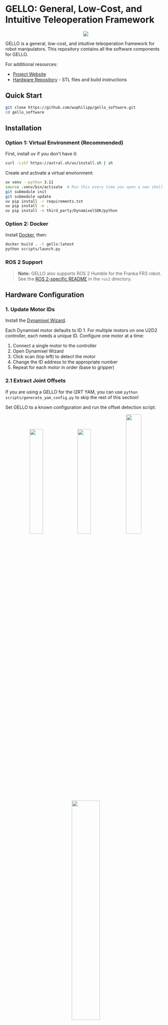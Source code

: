 # GELLO: General, Low-Cost, and Intuitive Teleoperation Framework

<p align="center">
  <img src="imgs/title.png" />
</p>

GELLO is a general, low-cost, and intuitive teleoperation framework for robot manipulators. This repository contains all the software components for GELLO. 

For additional resources:
- [Project Website](https://wuphilipp.github.io/gello_site/)
- [Hardware Repository](https://github.com/wuphilipp/gello_mechanical) - STL files and build instructions

## Quick Start

```bash
git clone https://github.com/wuphilipp/gello_software.git
cd gello_software
```

## Installation

### Option 1: Virtual Environment (Recommended)

First, install uv if you don't have it:
```bash
curl -LsSf https://astral.sh/uv/install.sh | sh
```

Create and activate a virtual environment:
```bash
uv venv --python 3.11
source .venv/bin/activate  # Run this every time you open a new shell
git submodule init
git submodule update
uv pip install -r requirements.txt
uv pip install -e .
uv pip install -e third_party/DynamixelSDK/python
```

### Option 2: Docker

Install [Docker](https://docs.docker.com/engine/install/ubuntu/), then:

```bash
docker build . -t gello:latest
python scripts/launch.py
```

### ROS 2 Support

> **Note:** GELLO also supports ROS 2 Humble for the Franka FR3 robot. See the [ROS 2-specific README](ros2/README.md) in the `ros2` directory.

## Hardware Configuration

### 1. Update Motor IDs

Install the [Dynamixel Wizard](https://emanual.robotis.com/docs/en/software/dynamixel/dynamixel_wizard2/).

Each Dynamixel motor defaults to ID 1. For multiple motors on one U2D2 controller, each needs a unique ID. Configure one motor at a time:

1. Connect a single motor to the controller
2. Open Dynamixel Wizard
3. Click scan (top left) to detect the motor
4. Change the ID address to the appropriate number
5. Repeat for each motor in order (base to gripper)

### 2.1 Extract Joint Offsets

If you are using a GELLO for the I2RT YAM, you can use `python scripts/generate_yam_config.py` to skip the rest of this section!

Set GELLO to a known configuration and run the offset detection script:

<p align="center">
  <img src="imgs/gello_matching_joints.jpg" width="29%"/>
  <img src="imgs/robot_known_configuration.jpg" width="29%"/>
  <img src="imgs/fr3_gello_calib_pose.jpeg" width="31%"/>
  <img src="imgs/yam_default.JPG" width="42%">
</p>

**UR Robot:**
```bash
python scripts/gello_get_offset.py \
    --start-joints 0 -1.57 1.57 -1.57 -1.57 0 \
    --joint-signs 1 1 -1 1 1 1 \
    --port /dev/serial/by-id/usb-FTDI_USB__-__Serial_Converter_FT7WBG6
```

**Franka FR3:**
```bash
python scripts/gello_get_offset.py \
    --start-joints 0 0 0 -1.57 0 1.57 0 \
    --joint-signs 1 1 1 1 1 -1 1 \
    --port /dev/serial/by-id/usb-FTDI_USB__-__Serial_Converter_FT7WBG6
```

**I2RT YAM:**
```bash
python scripts/gello_get_offset.py \
    --start-joints 0 0 0 0 0 0 \
    --joint-signs 1 -1 -1 -1 1 1 \
    --port /dev/serial/by-id/usb-FTDI_USB__-__Serial_Converter_FTAAMLV6-if00-port0
```

**Joint Signs Reference:**
- UR: `1 1 -1 1 1 1`
- Panda: `1 -1 1 1 1 -1 1`
- FR3: `1 1 1 1 1 -1 1`
- xArm: `1 1 1 1 1 1 1`
- YAM: `1 -1 -1 -1 1 1`

Add the generated joint offsets to `gello/agents/gello_agent.py` in the `PORT_CONFIG_MAP` or use the YAML method.

## 2.2 Configuration System

### YAML Configuration Files

GELLO supports configuration-driven operation through YAML files in the `configs/` directory. This approach provides a flexible way to configure different robot setups, simulation environments, and teleoperation parameters.

#### Configuration Structure

Configuration files use a dependency injection pattern with `_target_` keys to specify Python classes:

```yaml
robot:
  _target_: gello.robots.yam.YAMRobot
  channel: "can_left"

agent:
  _target_: gello.agents.gello_agent.GelloAgent
  port: "/dev/serial/by-id/usb-FTDI_USB__-__Serial_Converter_FTA2U4GA-if00-port0"
  dynamixel_config:
    _target_: gello.agents.gello_agent.DynamixelRobotConfig
    joint_ids: [1, 2, 3, 4, 5, 6]
    joint_offsets: [0.0, 3.14159, 6.28318, 3.14159, 5.23599, 3.14159]
    joint_signs: [1, -1, -1, -1, 1, 1]
    gripper_config: [7, -30, 24]
  start_joints: [0.0, 0.0, 0.0, 0.0, 0.0, 0.0, 1.0]

hz: 30
max_steps: 1000
```

#### Generating Configuration Files

Automatic config file generation is only currently supported for the YAM Gello. Generating a config file through this process allows you to skip the manual joint angle calibration process.

Run `python scripts/generate_yam_config.py` while the arm is in the default build position and follow the instructions in the terminal.

#### Using Configuration Files

Launch GELLO with a configuration file:
```bash
python launch_yaml.py --config-path configs/yam_auto_generated.yaml         # Hardware robot
python launch_yaml.py --config-path configs/yam_auto_generated_sim.yaml     # Simulation
```

#### Creating Custom Configurations

1. Copy an existing config from `configs/` as a template
2. Modify the robot `_target_` and parameters for your setup:
   - For hardware: `gello.robots.yam.YAMRobot`, `gello.robots.ur.URRobot`, etc.
   - For simulation: `gello.robots.sim_robot.MujocoRobotServer`
3. Update the agent configuration with your GELLO device settings:
   - `port`: Your U2D2 device path
   - `joint_offsets`: From the offset detection script
   - `joint_signs`: Based on your robot type
   - `start_joints`: Your GELLO's starting position

#### Configuration Components

- **Robot Config**: Defines robot type, communication parameters, and physical settings
- **Agent Config**: Defines GELLO device settings, joint mappings, and calibration
- **DynamixelRobotConfig**: Motor-specific settings including IDs, offsets, signs, and gripper
- **Control Parameters**: Update rates (`hz`), step limits (`max_steps`), and safety settings

## Usage

If you are not using `scripts/launch_yaml.py`, you will need to follow these procedures:

### Testing in Simulation

1. Launch the robot node:
```bash
python experiments/launch_nodes.py --robot <sim_ur|sim_panda|sim_xarm|sim_yam>
```

2. Launch GELLO controller:
```bash
python experiments/run_env.py --agent=gello
```

### Real Robot Operation

Install robot-specific dependencies:
- **UR**: [ur_rtde](https://sdurobotics.gitlab.io/ur_rtde/installation/installation.html)
- **Panda**: [polymetis](https://facebookresearch.github.io/fairo/polymetis/installation.html)
- **xArm**: [xArm Python SDK](https://github.com/xArm-Developer/xArm-Python-SDK)
- **YAM**: [i2rt](https://github.com/i2rt-robotics/i2rt)

Launch the system:
```bash
python experiments/launch_nodes.py --robot=<your_robot>
python experiments/run_env.py --agent=gello
```

**YAM-specific commands:**
```bash
python experiments/launch_nodes.py --robot=yam
python experiments/run_env.py --agent=gello --start-joints 0 0 0 0 0 0 1
```

### Troubleshooting

If some joints in your arm are not behaving as expected, you may need to modify the joint signs of your configuration. Simply invert the affected joint sign(s) in your .yaml or `gello_agent.py` or physically reverse the installation of the servo.

### Optional: Starting Configuration

Use `--start-joints` to specify GELLO's starting configuration for automatic robot reset:
```bash
python experiments/run_env.py --agent=gello --start-joints <joint_angles>
```


## Advanced Features

### Data Collection

Collect teleoperation demonstrations with keyboard controls:
```bash
python experiments/run_env.py --agent=gello --use-save-interface
```

Process collected data:
```bash
python gello/data_utils/demo_to_gdict.py --source-dir=<source_dir>
```

### Bimanual Operation

```bash
python experiments/launch_nodes.py --robot=bimanual_ur
python experiments/run_env.py --agent=gello --bimanual
```

### Process Management

Kill all Python processes if needed:
```bash
./kill_nodes.sh
```

## Development

### Code Organization

- `scripts/`: Helpful Python scripts
- `experiments/`: Entry points into GELLO code
```

Set up pre-commit hooks:
```bash
uv pip install pre-commit
pre-commit install
```

The codebase uses `isort` and `black` for code formatting.

We welcome contributions! Submit pull requests to help make teleoperation more accessible and higher quality.

## Citation

```bibtex
@misc{wu2023gello,
    title={GELLO: A General, Low-Cost, and Intuitive Teleoperation Framework for Robot Manipulators},
    author={Philipp Wu and Yide Shentu and Zhongke Yi and Xingyu Lin and Pieter Abbeel},
    year={2023},
}
```

## License & Acknowledgements

This project is licensed under the MIT License (see LICENSE file).

### Third-Party Dependencies
- [google-deepmind/mujoco_menagerie](https://github.com/google-deepmind/mujoco_menagerie): Robot models for MuJoCo
- [brentyi/tyro](https://github.com/brentyi/tyro): Argument parsing and configuration
- [ZMQ](https://zeromq.org/): Multiprocessing communication framework
